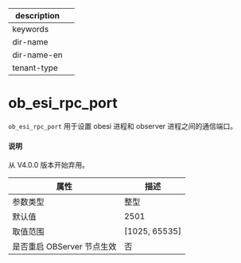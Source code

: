 |description||
|---|---|
|keywords||
|dir-name||
|dir-name-en||
|tenant-type||

# ob_esi_rpc_port

`ob_esi_rpc_port` 用于设置 obesi 进程和 observer 进程之间的通信端口。

<main id="notice" type='explain'>
  <h4>说明</h4>
  <p>从 V4.0.0 版本开始弃用。</p>
</main>

| **属性**             | **描述**                  |
|----------------------|---------------------------|
| 参数类型 | 整型 |
| 默认值 | 2501 |
| 取值范围 | [1025, 65535] |
| 是否重启 OBServer 节点生效 | 否 |
